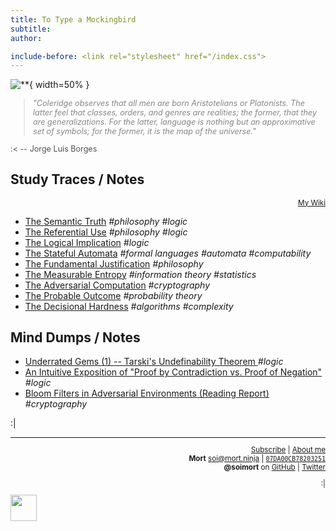 ```yaml
---
title: To Type a Mockingbird
subtitle:
author:

include-before: <link rel="stylesheet" href="/index.css">
---
```


![**
](https://i0.wp.com/dl.dropboxusercontent.com/s/qawcyrowaeniur6/evolution.png){ width=50% }



<div style="font-size:.9em;opacity:.75">

> *"Coleridge observes that all men are born Aristotelians or Platonists. The latter feel that classes, orders, and genres are realities; the former, that they are generalizations.*
> *For the latter, language is nothing but an approximative set of symbols; for the former, it is the map of the universe."*

:< -- Jorge Luis Borges

</div>



## Study Traces **/ Notes**

<div style="text-align:right"><small>

[<i class="fa fa-edit" aria-hidden="true"></i> My Wiki](https://wiki.soimort.org/)

</small></div>

* [The Semantic Truth](/mst/9/)
*#philosophy #logic*
* [The Referential Use](/mst/8/)
*#philosophy #logic*
* [The Logical Implication](/mst/7/)
*#logic*
* [The Stateful Automata](/mst/6/)
*#formal languages #automata #computability*
* [The Fundamental Justification](/mst/5/)
*#philosophy*
* [The Measurable Entropy](/mst/4/)
*#information theory #statistics*
* [The Adversarial Computation](/mst/3/)
*#cryptography*
* [The Probable Outcome](/mst/2/)
*#probability theory*
* [The Decisional Hardness](/mst/1/)
*#algorithms #complexity*

## Mind Dumps **/ Notes**

* [Underrated Gems (1) -- Tarski's Undefinability Theorem
](/notes/171109/)
*#logic*
* [An Intuitive Exposition of "Proof by Contradiction vs. Proof of Negation"
](/notes/170306/)
*#logic*
* [Bloom Filters in Adversarial Environments (Reading Report)
](/reports/bloom-filters-in-adversarial-environments/)
*#cryptography*

<!--

## Hacking **/ Notes**

<div style="text-align:right"><small>

[<i class="fa fa-wrench" aria-hidden="true"></i> Selected software](/about/foss/)

</small></div>

* [Go Away, tracker-store](/notes/171103/)
*3 Nov 2017*
* [When GNOME Shell Freezes (But You Have Unsaved Stuff There)](/notes/170902/)
*2 Sep 2017*
* [Recovering from a Corrupted Arch Linux Upgrade](/notes/170407/)
*7 Apr 2017*
* [A Pandoc Filter for Typesetting Operational Semantics](/notes/170323/)
*23 Mar 2017*
* [Remember My Last Tabs, File Manager
](/notes/161208/)
*8 Dec 2016*
* [Boilerplating Pandoc for Academic Writing
](/notes/161117/)
*17 Nov 2016*

## Math & Computation **/ Essays**

* [What I Wish I Knew When Learning Boolean Circuits
](https://blog.soimort.org/comp/c/boolean-circuit/)
*24 Feb 2017*

## Math & Perception **/ Essays**

* [Understanding Colors -- A Walkthrough of Modern Color Theory and Practice
](https://blog.soimort.org/cv/colors/)
*3 Aug 2017*

## Art & Philosophy **/ Essays**

* [The Anatomy of Impermanence -- On Buddhist Photography by Manabu Yamanaka
](https://blog.soimort.org/art/manabu-yamanaka/)

-->



:|

<div style="text-align:right">
<small>

<!--

[<i class="fa fa-tumblr-square" aria-hidden="true"></i>
Poetry](http://poetry.soimort.org/)
\
*(Personal, graphical and potentially NSFW stuff)* &nbsp;
[<i class="fa fa-tumblr-square" aria-hidden="true"></i>
Photolog](http://log.soimort.org/)
| [<i class="fa fa-tumblr-square" aria-hidden="true"></i>
AKB48 fanblog](http://microblog.soimort.org/)

-->

***

[<i class="fa fa-rss" aria-hidden="true"></i>
Subscribe](https://www.soimort.org/feed.atom)
| [<i class="fa fa-user" aria-hidden="true"></i>
About me](/about)
\
**Mort**
<i class="fa fa-envelope" aria-hidden="true"></i>
soi@mort.ninja
| [<i class="fa fa-key" aria-hidden="true"></i>
`07DA00CB78203251`](https://keybase.io/soimort/key.asc)
\
**\@soimort** on
<a href="https://github.com/soimort" rel="nofollow">
<i class="fa fa-github" aria-hidden="true"></i> GitHub</a>
| <a href="https://twitter.com/soimort" rel="nofollow">
<i class="fa fa-twitter" aria-hidden="true"></i> Twitter</a>

:|

</small>
</div>

<aside id="soimort-links">
<a title="Feed" href="https://www.soimort.org/feed.atom">
<i class="fa fa-rss-square" aria-hidden="true"></i></a>
<a title="GitHub" href="https://github.com/soimort" rel="nofollow">
<i class="fa fa-github-square" aria-hidden="true"></i></a>
<a title="About me" href="/about" id="soimort">
<img src="/favicon.png" width="42px"></a>
<a title="Twitter" href="https://twitter.com/soimort" rel="nofollow">
<i class="fa fa-twitter-square" aria-hidden="true"></i></a>
<a title="Email" href="#" onclick="window.open(atob('bWFpbHRvOg==') +
'soi' + atob('QA==') + 'mort.ninja')">
<i class="fa fa-envelope-square" aria-hidden="true"></i></a>
</aside>
